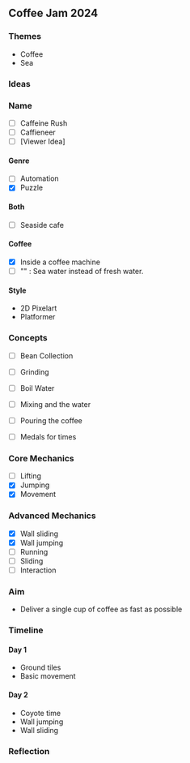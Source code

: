 ## Coffee Jam 2024

### Themes

- Coffee
- Sea

### Ideas

### Name

- [ ] Caffeine Rush
- [ ] Caffieneer
- [ ] [Viewer Idea]

#### Genre

- [ ] Automation
- [x] Puzzle

#### Both

- [ ] Seaside cafe

#### Coffee

- [x] Inside a coffee machine
- [ ] "" : Sea water instead of fresh water.

#### Style

- 2D Pixelart
- Platformer

### Concepts

- [ ] Bean Collection
- [ ] Grinding
- [ ] Boil Water
- [ ] Mixing and the water
- [ ] Pouring the coffee

- [ ] Medals for times

### Core Mechanics

- [ ] Lifting
- [x] Jumping
- [x] Movement

### Advanced Mechanics

- [x] Wall sliding
- [x] Wall jumping
- [ ] Running
- [ ] Sliding
- [ ] Interaction

### Aim

- Deliver a single cup of coffee as fast as possible

### Timeline

#### Day 1

- Ground tiles
- Basic movement

#### Day 2

- Coyote time
- Wall jumping
- Wall sliding

### Reflection
